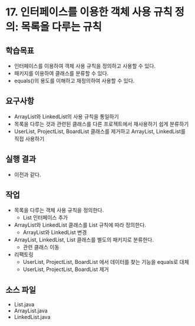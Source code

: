 # 17. 인터페이스를 이용한 객체 사용 규칙 정의: 목록을 다루는 규칙

## 학습목표

- 인터페이스를 이용하여 객체 사용 규칙을 정의하고 사용할 수 있다.
- 패키지를 이용하여 클래스를 분류할 수 있다.
- equals()의 용도를 이해하고 재정의하여 사용할 수 있다.

## 요구사항

- ArrayList와 LinkedList의 사용 규칙을 통일하기
- 목록을 다루는 것과 관련된 클래스를 다른 프로젝트에서 재사용하기 쉽게 분류하기
- UserList, ProjectList, BoardList 클래스를 제거하고 ArrayList, LinkedList를 직접 사용하기

## 실행 결과

- 이전과 같다.


## 작업

- 목록을 다루는 객체 사용 규칙을 정의한다.
  - List 인터페이스 추가 
- ArrayList와 LinkedList 클래스를 List 규칙에 따라 정의한다.
  - ArrayList와 LinkedList 변경
- ArrayList, LinkedList, List 클래스를 별도의 패키지로 분류한다.
  - 관련 클래스 이동
- 리팩토링
  - UserList, ProjectList, BoardList 에서 데이터를 찾는 기능을 equals로 대체 
  - UserList, ProjectList, BoardList 제거


## 소스 파일

- List.java
- ArrayList.java
- LinkedList.java